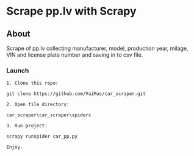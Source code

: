 # Scrape pp.lv with Scrapy

## About

Scrape of pp.lv collecting manufacturer, model, production year, milage, 
VIN and license plate number and saving in to csv file.

### Launch

    1. Clone this repo:

    git clone https://github.com/VaiMas/car_scraper.git

    2. Open file directory:

    car_scraper\car_scraper\spiders

    3. Run project:

    scrapy runspider car_pp.py

    Enjoy.